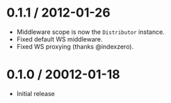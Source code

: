 
0.1.1 / 2012-01-26
==================

  * Middleware scope is now the `Distributor` instance.
  * Fixed default WS middleware.
  * Fixed WS proxying (thanks @indexzero).

0.1.0 / 20012-01-18
===================

  * Initial release
